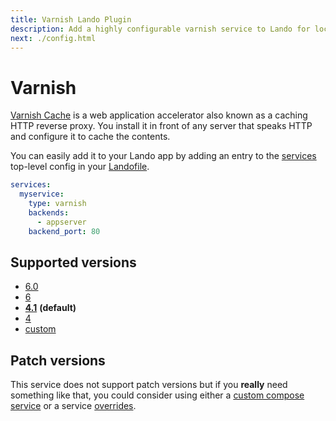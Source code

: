 ```yaml
---
title: Varnish Lando Plugin
description: Add a highly configurable varnish service to Lando for local development with all the power of Docker and Docker Compose.
next: ./config.html
---
```


# Varnish

[Varnish Cache](https://varnish-cache.org/intro/index.html#intro) is a web application accelerator also known as a caching HTTP reverse proxy. You install it in front of any server that speaks HTTP and configure it to cache the contents.

You can easily add it to your Lando app by adding an entry to the [services](https://docs.lando.dev/core/v3/lando-service.html) top-level config in your [Landofile](https://docs.lando.dev/core/v3).

```yaml
services:
  myservice:
    type: varnish
    backends:
      - appserver
    backend_port: 80
```

## Supported versions

*   [6.0](https://hub.docker.com/r/wodby/varnish)
*   [6](https://hub.docker.com/r/wodby/varnish)
*   **[4.1](https://hub.docker.com/r/wodby/varnish)** **(default)**
*   [4](https://hub.docker.com/r/wodby/varnish)
*   [custom](https://docs.lando.dev/core/v3/lando-service.html#overrides)

## Patch versions

This service does not support patch versions but if you **really** need something like that, you could consider using either a [custom compose service](https://docs.lando.dev/compose) or a service [overrides](https://docs.lando.dev/core/v3/lando-service.html#overrides).

